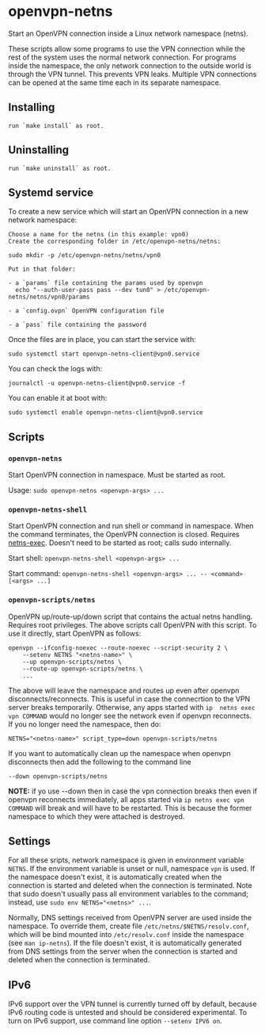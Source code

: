 openvpn-netns
=============

Start an OpenVPN connection inside a Linux network namespace (netns).

These scripts allow some programs to use the VPN connection while the
rest of the system uses the normal network connection. For programs
inside the namespace, the only network connection to the outside world
is through the VPN tunnel. This prevents VPN leaks. Multiple VPN
connections can be opened at the same time each in its separate
namespace.

Installing
----------

    run `make install` as root.

Uninstalling
----------

    run `make uninstall` as root.


Systemd service
---------------

To create a new service which will start an OpenVPN connection in
a new network namespace:

    Choose a name for the netns (in this example: vpn0)
    Create the corresponding folder in /etc/openvpn-netns/netns:

    sudo mkdir -p /etc/openvpn-netns/netns/vpn0

    Put in that folder:

    - a `params` file containing the params used by openvpn
      echo "--auth-user-pass pass --dev tun0" > /etc/openvpn-netns/netns/vpn0/params

    - a `config.ovpn` OpenVPN configuration file

    - a `pass` file containing the password

Once the files are in place, you can start the service with:

    sudo systemctl start openvpn-netns-client@vpn0.service

You can check the logs with:

    journalctl -u openvpn-netns-client@vpn0.service -f

You can enable it at boot with:

    sudo systemctl enable openvpn-netns-client@vpn0.service

Scripts
-------

### `openvpn-netns`

Start OpenVPN connection in namespace. Must be started as root.

Usage: `sudo openvpn-netns <openvpn-args> ...`


### `openvpn-netns-shell`

Start OpenVPN connection and run shell or command in namespace. When
the command terminates, the OpenVPN connection is closed. Requires
[netns-exec]. Doesn't need to be started as root; calls sudo
internally.

Start shell: `openvpn-netns-shell <openvpn-args> ...`

Start command: `openvpn-netns-shell <openvpn-args> ... -- <command> [<args> ...]`


### `openvpn-scripts/netns`

OpenVPN up/route-up/down script that contains the actual netns
handling. Requires root privileges. The above scripts call OpenVPN
with this script. To use it directly, start OpenVPN as follows:

    openvpn --ifconfig-noexec --route-noexec --script-security 2 \
        --setenv NETNS "<netns-name>" \
        --up openvpn-scripts/netns \
        --route-up openvpn-scripts/netns \
        ...

The above will leave the namespace and routes up even after openvpn
disconnects/reconnects. This is useful in case the connecrtion to the
VPN server breaks temporarily. Otherwise, any apps started with `ip 
netns exec vpn COMMAND` would no longer see the network even if
openvpn reconnects. If you no longer need the namespace, then do:

    NETNS="<netns-name>" script_type=down openvpn-scripts/netns

If you want to automatically clean up the namespace when openvpn
disconnects then add the following to the command line

    --down openvpn-scripts/netns

**NOTE:** if yo use --down then in case the vpn connection breaks then
even if openvpn reconnects immediately, all apps started via `ip netns
exec vpn COMMAND` will break and will have to be restarted. This is
because the former namespace to which they were attached is destroyed.


Settings
--------

For all these sripts, network namespace is given in environment
variable `NETNS`. If the environment variable is unset or null,
namespace `vpn` is used. If the namespace doesn't exist, it is
automatically created when the connection is started and deleted when
the connection is terminated. Note that sudo doesn't usually pass all
environment variables to the command; instead, use `sudo env
NETNS="<netns>" ...`.

Normally, DNS settings received from OpenVPN server are used inside
the namespace. To override them, create file
`/etc/netns/$NETNS/resolv.conf`, which will be bind mounted into
`/etc/resolv.conf` inside the namespace (see `man ip-netns`). If the
file doesn't exist, it is automatically generated from DNS settings
from the server when the connection is started and deleted when the
connection is terminated.


IPv6
----

IPv6 support over the VPN tunnel is currently turned off by default,
because IPv6 routing code is untested and should be considered
experimental. To turn on IPv6 support, use command line option
`--setenv IPV6 on`.


[netns-exec]: https://github.com/pekman/netns-exec
